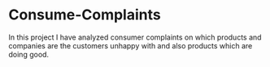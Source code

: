 # Consume-Complaints
In this project I have analyzed consumer complaints on which products and companies are the customers unhappy with and also products which are doing good.

